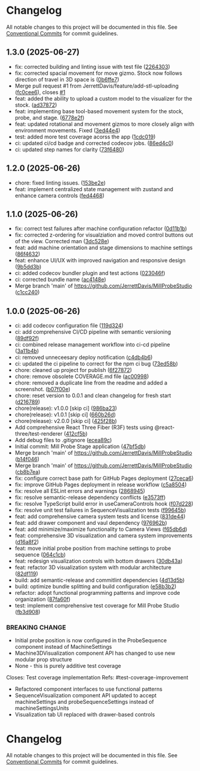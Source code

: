 # Changelog

All notable changes to this project will be documented in this file. See [Conventional Commits](https://conventionalcommits.org) for commit guidelines.

## 1.3.0 (2025-06-27)

* fix: corrected building and linting issue with test file ([2264303](https://github.com/JerrettDavis/MillProbeStudio/commit/2264303))
* fix: corrected spacial movement for move gizmo. Stock now follows direction of travel in 3D space is ([0b6ffe7](https://github.com/JerrettDavis/MillProbeStudio/commit/0b6ffe7))
* Merge pull request #1 from JerrettDavis/feature/add-stl-uploading ([fc0cee6](https://github.com/JerrettDavis/MillProbeStudio/commit/fc0cee6)), closes [#1](https://github.com/JerrettDavis/MillProbeStudio/issues/1)
* feat: added the ability to upload a custom model to the visualizer for the stock. ([ad37872](https://github.com/JerrettDavis/MillProbeStudio/commit/ad37872))
* feat: implementing base tool-based movement system for the stock, probe, and stage. ([6778e2f](https://github.com/JerrettDavis/MillProbeStudio/commit/6778e2f))
* feat: updated rotational and movement gizmos to more closely align with environment movements. Fixed ([3ed44e4](https://github.com/JerrettDavis/MillProbeStudio/commit/3ed44e4))
* test: added more test coverage acorss the app ([1cdc019](https://github.com/JerrettDavis/MillProbeStudio/commit/1cdc019))
* ci: updated ci/cd badge and corrected codecov jobs. ([86ed4c0](https://github.com/JerrettDavis/MillProbeStudio/commit/86ed4c0))
* ci: updated step names for clarity ([73f6480](https://github.com/JerrettDavis/MillProbeStudio/commit/73f6480))

## 1.2.0 (2025-06-26)

* chore: fixed linting issues. ([153be2e](https://github.com/JerrettDavis/MillProbeStudio/commit/153be2e))
* feat: implement centralized state management with zustand and enhance camera controls ([fed4468](https://github.com/JerrettDavis/MillProbeStudio/commit/fed4468))

## 1.1.0 (2025-06-26)

* fix: correct test failures after machine configuration refactor ([0d11b1b](https://github.com/JerrettDavis/MillProbeStudio/commit/0d11b1b))
* fix: corrected z-ordering for visualziation and moved control buttons out of the view. Corrected man ([3dc528e](https://github.com/JerrettDavis/MillProbeStudio/commit/3dc528e))
* feat: add machine orientation and stage dimensions to machine settings ([86f4632](https://github.com/JerrettDavis/MillProbeStudio/commit/86f4632))
* feat: enhance UI/UX with improved navigation and responsive design ([9b5dd3b](https://github.com/JerrettDavis/MillProbeStudio/commit/9b5dd3b))
* ci: added codecov bundler plugin and test actions ([023046f](https://github.com/JerrettDavis/MillProbeStudio/commit/023046f))
* ci: corrected bundle name ([ac4148e](https://github.com/JerrettDavis/MillProbeStudio/commit/ac4148e))
* Merge branch 'main' of https://github.com/JerrettDavis/MillProbeStudio ([c1cc240](https://github.com/JerrettDavis/MillProbeStudio/commit/c1cc240))

## 1.0.0 (2025-06-26)

* ci: add codecov configuration file ([119d324](https://github.com/JerrettDavis/MillProbeStudio/commit/119d324))
* ci: add comprehensive CI/CD pipeline with semantic versioning ([89df92f](https://github.com/JerrettDavis/MillProbeStudio/commit/89df92f))
* ci: combined release management workflow into ci-cd pipeline ([3a11b4b](https://github.com/JerrettDavis/MillProbeStudio/commit/3a11b4b))
* ci: removed unneceesary deploy notification ([c4db4b6](https://github.com/JerrettDavis/MillProbeStudio/commit/c4db4b6))
* ci: updated the ci pipeline to correct for the npm ci bug ([73ed58b](https://github.com/JerrettDavis/MillProbeStudio/commit/73ed58b))
* chore: cleaned up project for publish ([6f27872](https://github.com/JerrettDavis/MillProbeStudio/commit/6f27872))
* chore: remove obsolete COVERAGE.md file ([ac00998](https://github.com/JerrettDavis/MillProbeStudio/commit/ac00998))
* chore: removed a duplicate line from the readme and added a screenshot. ([b07f00e](https://github.com/JerrettDavis/MillProbeStudio/commit/b07f00e))
* chore: reset version to 0.0.1 and clean changelog for fresh start ([d216789](https://github.com/JerrettDavis/MillProbeStudio/commit/d216789))
* chore(release): v1.0.0 [skip ci] ([986ba23](https://github.com/JerrettDavis/MillProbeStudio/commit/986ba23))
* chore(release): v1.0.1 [skip ci] ([660b26d](https://github.com/JerrettDavis/MillProbeStudio/commit/660b26d))
* chore(release): v2.0.0 [skip ci] ([425f28b](https://github.com/JerrettDavis/MillProbeStudio/commit/425f28b))
* Add comprehensive React Three Fiber (R3F) tests using @react-three/test-renderer ([412cf5b](https://github.com/JerrettDavis/MillProbeStudio/commit/412cf5b))
* Add debug files to .gitignore ([ecea89c](https://github.com/JerrettDavis/MillProbeStudio/commit/ecea89c))
* Initial commit: Mill Probe Stage application ([47bf5db](https://github.com/JerrettDavis/MillProbeStudio/commit/47bf5db))
* Merge branch 'main' of https://github.com/JerrettDavis/MillProbeStudio ([b14f046](https://github.com/JerrettDavis/MillProbeStudio/commit/b14f046))
* Merge branch 'main' of https://github.com/JerrettDavis/MillProbeStudio ([cb8b7ea](https://github.com/JerrettDavis/MillProbeStudio/commit/cb8b7ea))
* fix: configure correct base path for GitHub Pages deployment ([27ceca6](https://github.com/JerrettDavis/MillProbeStudio/commit/27ceca6))
* fix: improve GitHub Pages deployment in release workflow ([c5a8504](https://github.com/JerrettDavis/MillProbeStudio/commit/c5a8504))
* fix: resolve all ESLint errors and warnings ([2868945](https://github.com/JerrettDavis/MillProbeStudio/commit/2868945))
* fix: resolve semantic-release dependency conflicts ([e3573ff](https://github.com/JerrettDavis/MillProbeStudio/commit/e3573ff))
* fix: resolve TypeScript build error in useCameraControls hook ([f07d228](https://github.com/JerrettDavis/MillProbeStudio/commit/f07d228))
* fix: resolve unit test failures in SequenceVisualization tests ([f99645b](https://github.com/JerrettDavis/MillProbeStudio/commit/f99645b))
* feat: add comprehensive camera system tests and license ([831de44](https://github.com/JerrettDavis/MillProbeStudio/commit/831de44))
* feat: add drawer component and vaul dependency ([976962b](https://github.com/JerrettDavis/MillProbeStudio/commit/976962b))
* feat: add minimize/maximize functionality to Camera Views ([f65db6d](https://github.com/JerrettDavis/MillProbeStudio/commit/f65db6d))
* feat: comprehensive 3D visualization and camera system improvements ([d16a8f2](https://github.com/JerrettDavis/MillProbeStudio/commit/d16a8f2))
* feat: move initial probe position from machine settings to probe sequence ([064c1cb](https://github.com/JerrettDavis/MillProbeStudio/commit/064c1cb))
* feat: redesign visualization controls with bottom drawers ([30db43a](https://github.com/JerrettDavis/MillProbeStudio/commit/30db43a))
* feat: refactor 3D visualization system with modular architecture ([82df119](https://github.com/JerrettDavis/MillProbeStudio/commit/82df119))
* build: add semantic-release and commitlint dependencies ([4d13d5b](https://github.com/JerrettDavis/MillProbeStudio/commit/4d13d5b))
* build: optimize bundle splitting and build configuration ([e58b3b2](https://github.com/JerrettDavis/MillProbeStudio/commit/e58b3b2))
* refactor: adopt functional programming patterns and improve code organization ([87fa60f](https://github.com/JerrettDavis/MillProbeStudio/commit/87fa60f))
* test: implement comprehensive test coverage for Mill Probe Studio ([fb3d908](https://github.com/JerrettDavis/MillProbeStudio/commit/fb3d908))


### BREAKING CHANGE

* Initial probe position is now configured in the ProbeSequence component instead of MachineSettings
* Machine3DVisualization component API has changed to use new modular prop structure
* None - this is purely additive test coverage

Closes: Test coverage implementation
Refs: #test-coverage-improvement
* Refactored component interfaces to use functional patterns
* SequenceVisualization component API updated to accept machineSettings and probeSequenceSettings instead of machineSettingsUnits
* Visualization tab UI replaced with drawer-based controls

# Changelog

All notable changes to this project will be documented in this file. See [Conventional Commits](https://conventionalcommits.org) for commit guidelines.

<!-- This file will be automatically generated when the first release is created -->
